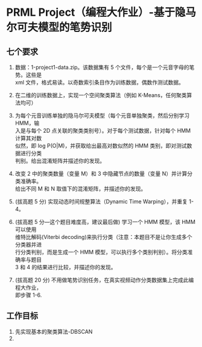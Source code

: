# PRML Project（编程大作业）-基于隐马尔可夫模型的笔势识别
## 七个要求
1. 数据：1-project1-data.zip。该数据集有 5 个文件，每个是一个元音字母的笔势。这些是  
xml 文件，格式易读。以奇数索引条目作为训练数据，偶数作测试数据。

2. 在二维的训练数据上，实现一个空间聚类算法（例如 K-Means，任何聚类算法均可）  

3. 为每个元音训练单独的隐马尔可夫模型（每个元音单独聚类，然后分别学习 HMM，输  
入是与每个 2D 点关联的聚类类别号）。对于每个测试数据，针对每个 HMM 计算其对数  
似然，即 log P(O|M)，并获取给出最高对数似然的 HMM 类别，即对测试数据进行分类  
判别。给出混淆矩阵并描述你的发现。  

4. 改变 2 中的聚类数量（变量 M）和 3 中隐藏节点的数量（变量 N）并计算分类准确率。  
给出不同 M 和 N 取值下的混淆矩阵，并描述你的发现。  

5. (拔高题 5 分) 实现动态时间规整算法（Dynamic Time Warping），并重复 1-4。

6. (拔高题 5 分—这个题目难度高，建议最后做) 学习一个 HMM 模型，该 HMM 可以使用  
维特比解码(Viterbi decoding)来执行分类（注意：本题目不是让你生成多个分类器并进   
行分类判别，而是生成一个 HMM 模型，可以执行多个类别判别）。将分类准确率与题目  
3 和 4 的结果进行比较，并描述你的发现。  

7. (拔高题 20 分) 不用做笔势识别任务，在真实视频动作分类数据集上完成此编程大作业，  
即步骤 1-6.  


## 工作目标
1. 先实现基本的聚类算法-DBSCAN  
2. 

